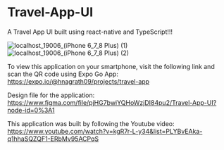 # Travel-App-UI
A Travel App UI built using react-native and TypeScript!!!

![localhost_19006_(iPhone 6_7_8 Plus) (1)](https://user-images.githubusercontent.com/33781906/116664294-e3be3400-a9b5-11eb-9305-5868368ed744.png)
![localhost_19006_(iPhone 6_7_8 Plus) (2)](https://user-images.githubusercontent.com/33781906/116664306-e587f780-a9b5-11eb-8931-4f1b59f3b5c0.png)



To view this application on your smartphone, visit the following link and scan the QR code using Expo Go App:
https://expo.io/@hnagrath09/projects/travel-app

Design file for the application:
https://www.figma.com/file/pjHG7bwiYQHoWzjDI84pu2/Travel-App-UI?node-id=0%3A1

This application was built by following the Youtube video:
https://www.youtube.com/watch?v=kgR7r-L-y34&list=PLYBvEAka-q1hhaSQZQF1-ERbMv95ACPqS

